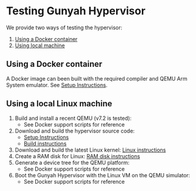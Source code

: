 # Testing Gunyah Hypervisor

We provide two ways of testing the hypervisor:
1. [Using a Docker container](#using-a-docker-container)
2. [Using local machine](#using-a-local-linux-machine)

## Using a Docker container

A Docker image can been built with the required compiler and QEMU Arm System emulator.
See [Setup Instructions](setup.md).

## Using a local Linux machine

1. Build and install a recent QEMU (v7.2 is tested):
    - See Docker support scripts for reference
2. Download and build the hypervisor source code:
    - [Setup Instructions](setup.md)
    - [Build instructions](build.md)
3. Download and build the latest Linux kernel:
    [Linux instructions](linux.md)
4. Create a RAM disk for Linux:
    [RAM disk instructions](ramdisk.md)
5. Generate a device tree for the QEMU platform:
    - See Docker support scripts for reference
7. Boot the Gunyah Hypervisor with the Linux VM on the QEMU simulator:
    - See Docker support scripts for reference
